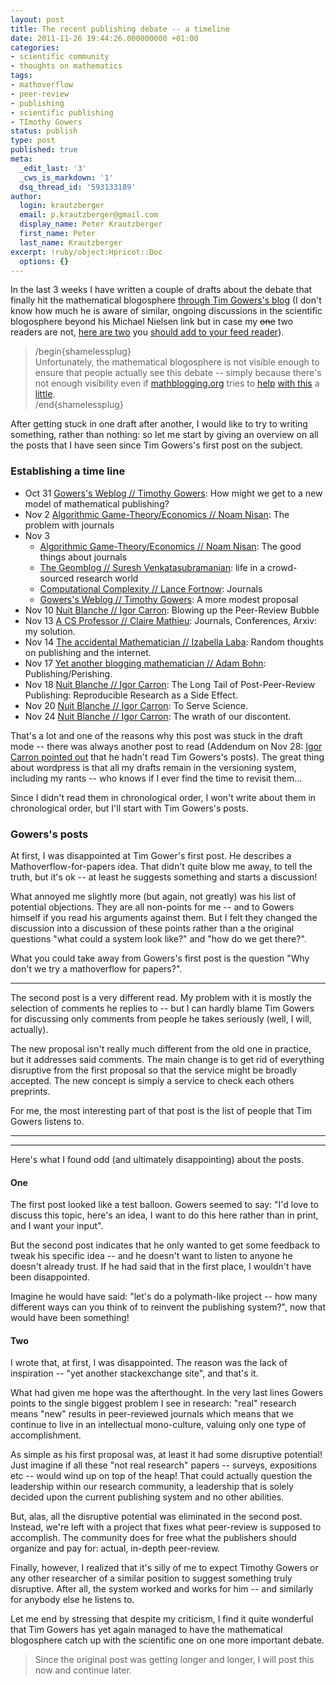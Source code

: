 ```yaml
---
layout: post
title: The recent publishing debate -- a timeline
date: 2011-11-26 19:44:26.000000000 +01:00
categories:
- scientific community
- thoughts on mathematics
tags:
- mathoverflow
- peer-review
- publishing
- scientific publishing
- TImothy Gowers
status: publish
type: post
published: true
meta:
  _edit_last: '3'
  _cws_is_markdown: '1'
  dsq_thread_id: '593133189'
author:
  login: krautzberger
  email: p.krautzberger@gmail.com
  display_name: Peter Krautzberger
  first_name: Peter
  last_name: Krautzberger
excerpt: !ruby/object:Hpricot::Doc
  options: {}
---
```


In the last 3 weeks I have written a couple of drafts about the debate that finally hit the mathematical blogosphere [through Tim Gowers's blog](http://gowers.wordpress.com/2011/10/31/how-might-we-get-to-a-new-model-of-mathematical-publishing/) (I don't know how much he is aware of similar, ongoing discussions in the scientific blogosphere beyond his Michael Nielsen link but in case my <del datetime="2011-11-27T00:00:22+00:00">one</del> two readers are not, [here are two](http://scientopia.org/blogs/ethicsandscience/2011/11/05/scientific-authorship-guests-courtesy-contributions-and-harms/) you [should add to your feed reader](http://scientopia.org/blogs/drugmonkey/2011/11/11/a-thought-exercise-for-readers/)).

> /begin{shamelessplug}  
>  Unfortunately, the mathematical blogosphere is not visible enough to ensure that people actually see this debate -- simply because there's not enough visibility even if [mathblogging.org](http://www.mathblogging.org) tries to [help](http://mathblogging.wordpress.com/2011/11/09/weekly-picks-36/) [with this](http://mathblogging.wordpress.com/2011/11/16/weekly-picks-37/) a [little](http://mathblogging.wordpress.com/2011/11/24/weekly-picks-38/).  
>  /end{shamelessplug}

After getting stuck in one draft after another, I would like to try to writing something, rather than nothing: so let me start by giving an overview on all the posts that I have seen since Tim Gowers's first post on the subject.

### Establishing a time line

*   Oct 31 [Gowers's Weblog // Timothy Gowers](http://gowers.wordpress.com/2011/10/31/how-might-we-get-to-a-new-model-of-mathematical-publishing/): How might we get to a new model of mathematical publishing?
*   Nov 2 [Algorithmic Game-Theory/Economics // Noam Nisan](http://agtb.wordpress.com/2011/11/02/the-problem-with-journals/): The problem with journals
*   Nov 3
    *   [Algorithmic Game-Theory/Economics // Noam Nisan](http://agtb.wordpress.com/2011/11/03/the-good-things-about-journals/): The good things about journals
    *   [The Geomblog // Suresh Venkatasubramanian](http://geomblog.blogspot.com/2011/11/life-in-crowd-sourced-research-world.html?utm_source=feedburner&utm_medium=feed&utm_campaign=Feed:+TheGeomblog+%28The+Geomblog%29): life in a crowd-sourced research world
    *   [Computational Complexity // Lance Fortnow](http://blog.computationalcomplexity.org/2011/11/journals.html): Journals
    *   [Gowers's Weblog // Timothy Gowers](http://gowers.wordpress.com/2011/11/03/a-more-modest-proposal/): A more modest proposal
*   Nov 10 [Nuit Blanche // Igor Carron](http://nuit-blanche.blogspot.com/2011/11/blowing-up-peer-review-bubble.html?utm_source=feedburner&utm_medium=feed&utm_campaign=Feed:+blogspot/wCeDd+(Nuit+Blanche)): Blowing up the Peer-Review Bubble
*   Nov 13 [A CS Professor // Claire Mathieu](http://teachingintrotocs.blogspot.com/2011/11/journals-conferences-arxiv-my-solution.html): Journals, Conferences, Arxiv: my solution.
*   Nov 14 [The accidental Mathematician // Izabella Laba](http://ilaba.wordpress.com/2011/11/14/random-thoughts-on-publishing-and-the-internet/): Random thoughts on publishing and the internet.
*   Nov 17 [Yet another blogging mathematician // Adam Bohn](http://nuit-blanche.blogspot.com/2011/11/long-tail-of-post-peer-review.html?utm_source=feedburner&utm_medium=feed&utm_campaign=Feed%3A+blogspot%2FwCeDd+%28Nuit+Blanche%29): Publishing/Perishing.
*   Nov 18 [Nuit Blanche // Igor Carron](http://nuit-blanche.blogspot.com/2011/11/long-tail-of-post-peer-review.html?utm_source=feedburner&utm_medium=feed&utm_campaign=Feed%3A+blogspot%2FwCeDd+%28Nuit+Blanche%29): The Long Tail of Post-Peer-Review Publishing: Reproducible Research as a Side Effect.
*   Nov 20 [Nuit Blanche // Igor Carron](http://nuit-blanche.blogspot.com/2011/11/to-serve-science.html?utm_source=feedburner&utm_medium=feed&utm_campaign=Feed%3A+blogspot%2FwCeDd+%28Nuit+Blanche%29): To Serve Science.
*   Nov 24 [Nuit Blanche // Igor Carron](http://nuit-blanche.blogspot.com/2011/11/wrath-of-our-discontent.html?utm_source=feedburner&utm_medium=feed&utm_campaign=Feed%3A+blogspot%2FwCeDd+%28Nuit+Blanche%29): The wrath of our discontent.

That's a lot and one of the reasons why this post was stuck in the draft mode -- there was always another post to read (Addendum on Nov 28: [Igor Carron pointed out](http://nuit-blanche.blogspot.com/2011/11/tim-gowers-model-of-mathematical.html) that he hadn't read Tim Gowers's posts). The great thing about wordpress is that all my drafts remain in the versioning system, including my rants -- who knows if I ever find the time to revisit them...

Since I didn't read them in chronological order, I won't write about them in chronological order, but I'll start with Tim Gowers's posts.

### Gowers's posts

At first, I was disappointed at Tim Gower's first post. He describes a Mathoverflow-for-papers idea. That didn't quite blow me away, to tell the truth, but it's ok -- at least he suggests something and starts a discussion!

What annoyed me slightly more (but again, not greatly) was his list of potential objections. They are all non-points for me -- and to Gowers himself if you read his arguments against them. But I felt they changed the discussion into a discussion of these points rather than a the original questions "what could a system look like?" and "how do we get there?".

What you could take away from Gowers's first post is the question "Why don't we try a mathoverflow for papers?".

* * *

The second post is a very different read. My problem with it is mostly the selection of comments he replies to -- but I can hardly blame Tim Gowers for discussing only comments from people he takes seriously (well, I will, actually).

The new proposal isn't really much different from the old one in practice, but it addresses said comments. The main change is to get rid of everything disruptive from the first proposal so that the service might be broadly accepted. The new concept is simply a service to check each others preprints.

For me, the most interesting part of that post is the list of people that Tim Gowers listens to.

* * *

* * *

Here's what I found odd (and ultimately disappointing) about the posts.

#### One

The first post looked like a test balloon. Gowers seemed to say: "I'd love to discuss this topic, here's an idea, I want to do this here rather than in print, and I want your input".

But the second post indicates that he only wanted to get some feedback to tweak his specific idea -- and he doesn't want to listen to anyone he doesn't already trust. If he had said that in the first place, I wouldn't have been disappointed.

Imagine he would have said: "let's do a polymath-like project -- how many different ways can you think of to reinvent the publishing system?", now that would have been something!

#### Two

I wrote that, at first, I was disappointed. The reason was the lack of inspiration -- "yet another stackexchange site", and that's it.

What had given me hope was the afterthought. In the very last lines Gowers points to the single biggest problem I see in research: "real" research means "new" results in peer-reviewed journals which means that we continue to live in an intellectual mono-culture, valuing only one type of accomplishment.

As simple as his first proposal was, at least it had some disruptive potential! Just imagine if all these "not real research" papers -- surveys, expositions etc -- would wind up on top of the heap! That could actually question the leadership within our research community, a leadership that is solely decided upon the current publishing system and no other abilities.

But, alas, all the disruptive potential was eliminated in the second post. Instead, we're left with a project that fixes what peer-review is supposed to accomplish. The community does for free what the publishers should organize and pay for: actual, in-depth peer-review.

Finally, however, I realized that it's silly of me to expect Timothy Gowers or any other researcher of a similar position to suggest something truly disruptive. After all, the system worked and works for him -- and similarly for anybody else he listens to.

Let me end by stressing that despite my criticism, I find it quite wonderful that Tim Gowers has yet again managed to have the mathematical blogosphere catch up with the scientific one on one more important debate.

> Since the original post was getting longer and longer, I will post this now and continue later.